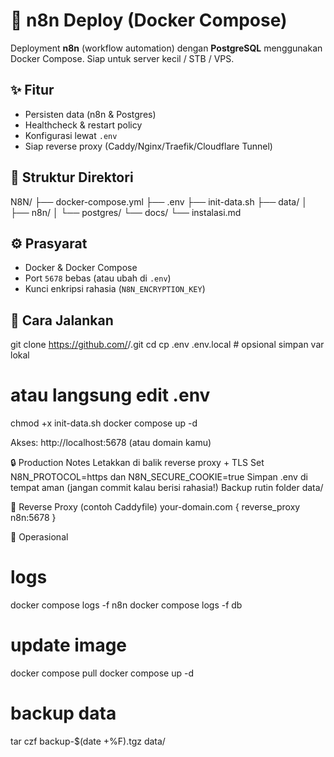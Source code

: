 # 🚀 n8n Deploy (Docker Compose)

Deployment **n8n** (workflow automation) dengan **PostgreSQL** menggunakan Docker Compose. Siap untuk server kecil / STB / VPS.

## ✨ Fitur
- Persisten data (n8n & Postgres)
- Healthcheck & restart policy
- Konfigurasi lewat `.env`
- Siap reverse proxy (Caddy/Nginx/Traefik/Cloudflare Tunnel)

## 📂 Struktur Direktori
N8N/
├── docker-compose.yml
├── .env
├── init-data.sh
├── data/
│ ├── n8n/
│ └── postgres/
└── docs/
└── instalasi.md


## ⚙️ Prasyarat
- Docker & Docker Compose
- Port `5678` bebas (atau ubah di `.env`)
- Kunci enkripsi rahasia (`N8N_ENCRYPTION_KEY`)

## 🚀 Cara Jalankan

git clone https://github.com/<OWNER>/<REPO>.git
cd <REPO>
cp .env .env.local  # opsional simpan var lokal
# atau langsung edit .env
chmod +x init-data.sh
docker compose up -d

Akses: http://localhost:5678
 (atau domain kamu)

🔒 Production Notes
Letakkan di balik reverse proxy + TLS
Set N8N_PROTOCOL=https dan N8N_SECURE_COOKIE=true
Simpan .env di tempat aman (jangan commit kalau berisi rahasia!)
Backup rutin folder data/

🧰 Reverse Proxy (contoh Caddyfile)
your-domain.com {
  reverse_proxy n8n:5678
}

🧹 Operasional
# logs
docker compose logs -f n8n
docker compose logs -f db

# update image
docker compose pull
docker compose up -d

# backup data
tar czf backup-$(date +%F).tgz data/
